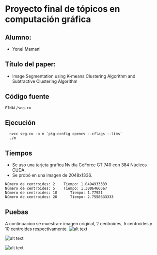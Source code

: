 # Proyecto final de tópicos en computación gráfica
## Alumno:
- Yonel Mamani
## Título del paper:
- Image Segmentation using K-means Clustering Algorithm and Subtractive Clustering Algorithm


## Código fuente
```ssh
FINAL/seg.cu
```
## Ejecución
```ssh
  nvcc seg.cu -o m `pkg-config opencv --cflags --libs`
  ./m
```


## Tiempos
- Se uso una tarjeta grafica Nvidia GeForce GT 740 con 384 Núcleos CUDA.
- Se probó en una imagen de 2048x1336.

```
Número de centroides: 2	   Tiempo: 1.0494933333
Número de centroides: 5	   Tiempo: 1.3006466667
Número de centroides: 10      Tiempo: 1.77921
Número de centroides: 20      Tiempo: 2.7558633333
```

## Puebas
A continuacion se muestran: imagen original, 2 centroides, 5 centroides y 10 centroides respectivamente.
![alt text](FINAL/img/img1.png)

![alt text](FINAL/img/img2.png)

![alt text](FINAL/img/lena.png)
